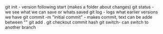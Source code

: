 git init - version following start (makes a folder about changes)
git status - we see what we can save or whats saved
git log - logs what earlier versions we have
git commit -m "initial commit" - makes commit, text can be adde between ""
git add .
git checkout commit hash
git switch- can switch to another branch